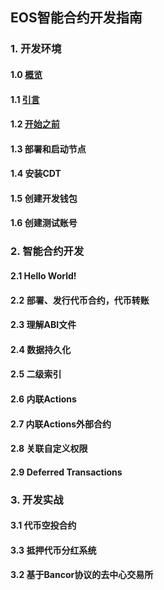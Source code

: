 ## EOS智能合约开发指南
### 1. 开发环境
#### 1.0 [概览](1.md)
#### 1.1 [引言](2.md)
#### 1.2 [开始之前](3.md)
#### 1.3 部署和启动节点
#### 1.4 安装CDT
#### 1.5 创建开发钱包
#### 1.6 创建测试账号
### 2. 智能合约开发
#### 2.1 Hello World!
#### 2.2 部署、发行代币合约，代币转账
#### 2.3 理解ABI文件
#### 2.4 数据持久化
#### 2.5 二级索引
#### 2.6 内联Actions
#### 2.7 内联Actions外部合约
#### 2.8 关联自定义权限
#### 2.9 Deferred Transactions
### 3. 开发实战
#### 3.1 代币空投合约
#### 3.3 抵押代币分红系统
#### 3.2 基于Bancor协议的去中心交易所